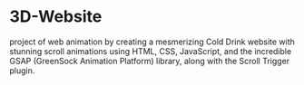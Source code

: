 # 3D-Website
project of web animation by creating a mesmerizing Cold Drink website with stunning scroll animations using HTML, CSS, JavaScript, and the incredible GSAP (GreenSock Animation Platform) library, along with the Scroll Trigger plugin.
